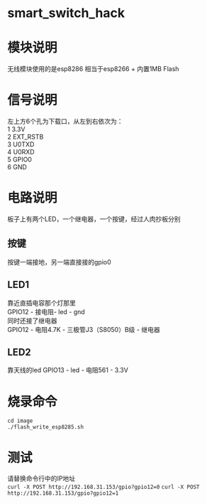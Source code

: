 # smart_switch_hack
# 模块说明
无线模块使用的是esp8286 相当于esp8266 + 内置1MB Flash
# 信号说明
左上方6个孔为下载口，从左到右依次为：  
1 3.3V  
2 EXT_RSTB  
3 U0TXD  
4 U0RXD  
5 GPIO0  
6 GND  

# 电路说明
板子上有两个LED，一个继电器，一个按键，经过人肉抄板分别
## 按键
按键一端接地，另一端直接接的gpio0

## LED1
靠近直插电容那个灯那里  
GPIO12 - 接电阻- led - gnd  
同时还接了继电器  
GPIO12 - 电阻4.7K - 三极管J3（S8050）B级 - 继电器  


## LED2
靠天线的led
GPIO13  - led - 电阻561 - 3.3V

# 烧录命令
`cd image`  
`./flash_write_esp8285.sh`

# 测试
请替换命令行中的IP地址  
`curl -X POST http://192.168.31.153/gpio?gpio12=0`
`curl -X POST http://192.168.31.153/gpio?gpio12=1`
